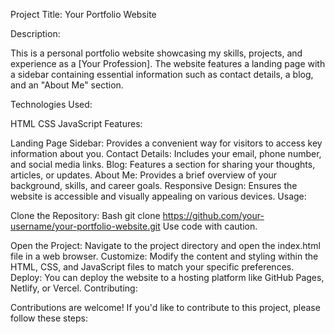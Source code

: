Project Title: Your Portfolio Website

Description:

This is a personal portfolio website showcasing my skills, projects, and experience as a [Your Profession]. The website features a landing page with a sidebar containing essential information such as contact details, a blog, and an "About Me" section.

Technologies Used:

HTML
CSS
JavaScript
Features:

Landing Page Sidebar: Provides a convenient way for visitors to access key information about you.
Contact Details: Includes your email, phone number, and social media links.
Blog: Features a section for sharing your thoughts, articles, or updates.
About Me: Provides a brief overview of your background, skills, and career goals.
Responsive Design: Ensures the website is accessible and visually appealing on various devices.
Usage:

Clone the Repository:
Bash
git clone https://github.com/your-username/your-portfolio-website.git
Use code with caution.

Open the Project: Navigate to the project directory and open the index.html file in a web browser.
Customize: Modify the content and styling within the HTML, CSS, and JavaScript files to match your specific preferences.
Deploy: You can deploy the website to a hosting platform like GitHub Pages, Netlify, or Vercel.
Contributing:

Contributions are welcome! If you'd like to contribute to this project, please follow these steps:

